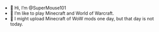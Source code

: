 - 👋 Hi, I’m @SuperMouse101
- 👀 I’m like to play Minecraft and World of Warcraft.
- 📅 I might upload Minecraft of WoW mods one day, but that day is not today.
